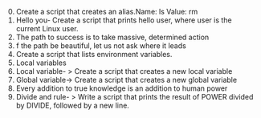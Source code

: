 0. Create a script that creates an alias.Name: ls Value: rm 
1. Hello you- Create a script that prints hello user, where user is the current Linux user.
2. The path to success is to take massive, determined action
3. f the path be beautiful, let us not ask where it leads
4. Create a script that lists environment variables.
5.  Local variables
6.  Local variable- > Create a script that creates a new local variable
7. Global variable-> Create a script that creates a new global variable
8. Every addition to true knowledge is an addition to human power
9. Divide and rule- > Write a script that prints the result of POWER divided by DIVIDE, followed by a new line.
